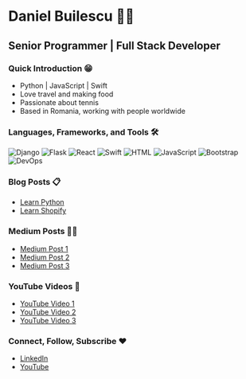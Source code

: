# Daniel Builescu 🧑‍💻

## Senior Programmer | Full Stack Developer

### Quick Introduction 😁
- Python | JavaScript | Swift
- Love travel and making food
- Passionate about tennis
- Based in Romania, working with people worldwide

### Languages, Frameworks, and Tools 🛠️

![Django](https://path/to/django-logo.png)
![Flask](https://path/to/flask-logo.png)
![React](https://path/to/react-logo.png)
![Swift](https://path/to/swift-logo.png)
![HTML](https://path/to/html-logo.png)
![JavaScript](https://path/to/js-logo.png)
![Bootstrap](https://path/to/bootstrap-logo.png)
![DevOps](https://path/to/devops-logo.png)

### Blog Posts 📋
- [Learn Python](https://danielbuilescu.com/blogs/learn-python)
- [Learn Shopify](https://danielbuilescu.com/blogs/learn-shopify)

### Medium Posts 👨‍🎓
- [Medium Post 1](https://medium.com/your-medium-post-url)
- [Medium Post 2](https://medium.com/your-medium-post-url)
- [Medium Post 3](https://medium.com/your-medium-post-url)

### YouTube Videos 🕺
- [YouTube Video 1](https://www.youtube.com/watch?v=example-video-url)
- [YouTube Video 2](https://www.youtube.com/watch?v=example-video-url)
- [YouTube Video 3](https://www.youtube.com/watch?v=example-video-url)

### Connect, Follow, Subscribe ❤️
- [LinkedIn](https://www.linkedin.com/in/your-linkedin-url)
- [YouTube](https://www.youtube.com/channel/your-youtube-channel-url)
